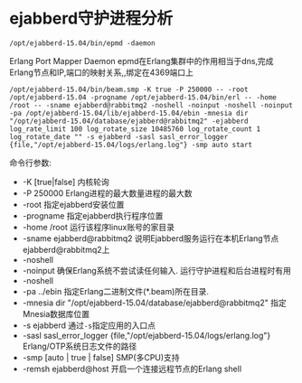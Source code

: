 ejabberd守护进程分析
===

`/opt/ejabberd-15.04/bin/epmd -daemon`

Erlang Port Mapper Daemon
epmd在Erlang集群中的作用相当于dns,完成Erlang节点和IP,端口的映射关系,,绑定在4369端口上

`/opt/ejabberd-15.04/bin/beam.smp -K true -P 250000 -- -root /opt/ejabberd-15.04 -progname /opt/ejabberd-15.04/bin/erl -- -home /root -- -sname ejabberd@rabbitmq2 -noshell -noinput -noshell -noinput -pa /opt/ejabberd-15.04/lib/ejabberd-15.04/ebin -mnesia dir "/opt/ejabberd-15.04/database/ejabberd@rabbitmq2" -ejabberd log_rate_limit 100 log_rotate_size 10485760 log_rotate_count 1 log_rotate_date "" -s ejabberd -sasl sasl_error_logger {file,"/opt/ejabberd-15.04/logs/erlang.log"} -smp auto start`

命令行参数:
* -K [true|false] 内核轮询
* -P 250000  Erlang进程的最大数量进程的最大数
* -root 指定ejabberd安装位置
* -progname 指定ejabberd执行程序位置
* -home /root 运行该程序linux账号的家目录
* -sname ejabberd@rabbitmq2 说明Ejabberd服务运行在本机Erlang节点ejabberd@rabbitmq2上
* -noshell
* -noinput 确保Erlang系统不尝试读任何输入. 运行守护进程和后台进程时有用
* -noshell
* -pa ../ebin 指定Erlang二进制文件(*.beam)所在目录.
* -mnesia dir "/opt/ejabberd-15.04/database/ejabberd@rabbitmq2" 指定Mnesia数据库位置
* -s ejabberd 通过`-s`指定应用的入口点
* -sasl sasl_error_logger {file,"/opt/ejabberd-15.04/logs/erlang.log"} Erlang/OTP系统日志文件的路径
* -smp [auto | true | false] SMP(多CPU)支持
* -remsh ejabberd@host  开启一个连接远程节点的Erlang shell
